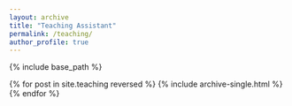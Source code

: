 ```yaml
---
layout: archive
title: "Teaching Assistant"
permalink: /teaching/
author_profile: true
--- 
```


{% include base_path %}

{% for post in site.teaching reversed %}
  {% include archive-single.html %}
{% endfor %}



  

